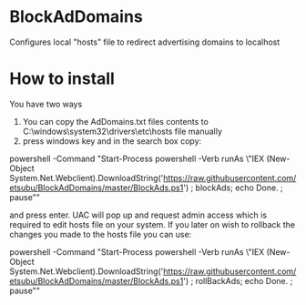 # BlockAdDomains
Configures local "hosts" file to redirect advertising domains to localhost

# How to install
You have two ways
 1) You can copy the AdDomains.txt files contents to C:\windows\system32\drivers\etc\hosts file manually
 2) press windows key and in the search box copy: 
 
powershell -Command "Start-Process powershell -Verb runAs \\"IEX (New-Object System.Net.Webclient).DownloadString('https://raw.githubusercontent.com/etsubu/BlockAdDomains/master/BlockAds.ps1') ; blockAds; echo Done. ; pause""

and press enter. UAC will pop up and request admin access which is required to edit hosts file on your system. If you later on wish to rollback the changes you made to the hosts file you can use:

powershell -Command "Start-Process powershell -Verb runAs \\"IEX (New-Object System.Net.Webclient).DownloadString('https://raw.githubusercontent.com/etsubu/BlockAdDomains/master/BlockAds.ps1') ; rollBackAds; echo Done. ; pause""
